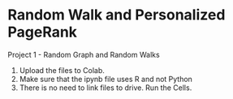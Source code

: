 # Random Walk and Personalized PageRank 
Project 1 - Random Graph and Random Walks

1) Upload the files to Colab.
2) Make sure that the ipynb file uses R and not Python
3) There is no need to link files to drive. Run the Cells.
